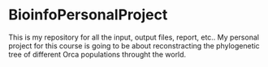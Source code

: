 # BioinfoPersonalProject
This is my repository for all the input, output files, report, etc..
My personal project for this course is going to be about reconstracting the phylogenetic tree of different Orca populations throught the world. 

